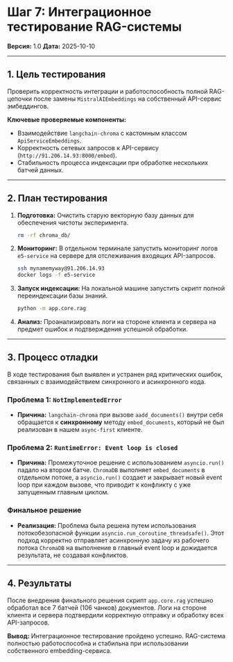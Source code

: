 # Шаг 7: Интеграционное тестирование RAG-системы

**Версия:** 1.0
**Дата:** 2025-10-10

---

## 1. Цель тестирования

Проверить корректность интеграции и работоспособность полной RAG-цепочки после замены `MistralAIEmbeddings` на собственный API-сервис эмбеддингов.

**Ключевые проверяемые компоненты:**
- Взаимодействие `langchain-chroma` с кастомным классом `ApiServiceEmbeddings`.
- Корректность сетевых запросов к API-сервису (`http://91.206.14.93:8000/embed`).
- Стабильность процесса индексации при обработке нескольких батчей данных.

---

## 2. План тестирования

1.  **Подготовка:** Очистить старую векторную базу данных для обеспечения чистоты эксперимента.
    ```bash
    rm -rf chroma_db/
    ```
2.  **Мониторинг:** В отдельном терминале запустить мониторинг логов `e5-service` на сервере для отслеживания входящих API-запросов.
    ```bash
    ssh mynamemyway@91.206.14.93
    docker logs -f e5-service
    ```
3.  **Запуск индексации:** На локальной машине запустить скрипт полной переиндексации базы знаний.
    ```bash
    python -m app.core.rag
    ```
4.  **Анализ:** Проанализировать логи на стороне клиента и сервера на предмет ошибок и подтверждения успешной обработки.

---

## 3. Процесс отладки

В ходе тестирования был выявлен и устранен ряд критических ошибок, связанных с взаимодействием синхронного и асинхронного кода.

### Проблема 1: `NotImplementedError`
*   **Причина:** `langchain-chroma` при вызове `aadd_documents()` внутри себя обращается к **синхронному** методу `embed_documents`, который не был реализован в нашем `async-first` клиенте.

### Проблема 2: `RuntimeError: Event loop is closed`
*   **Причина:** Промежуточное решение с использованием `asyncio.run()` падало на втором батче. `ChromaDB` выполняет `embed_documents` в отдельном потоке, а `asyncio.run()` создает и закрывает новый event loop при каждом вызове, что приводит к конфликту с уже запущенным главным циклом.

### Финальное решение
*   **Реализация:** Проблема была решена путем использования потокобезопасной функции `asyncio.run_coroutine_threadsafe()`. Этот подход корректно отправляет асинхронную задачу из рабочего потока `ChromaDB` на выполнение в главный event loop и дожидается результата, не создавая конфликтов.

---

## 4. Результаты

После внедрения финального решения скрипт `app.core.rag` успешно обработал все 7 батчей (106 чанков) документов. Логи на стороне клиента и сервера подтвердили корректную отправку и обработку всех API-запросов.

**Вывод:** Интеграционное тестирование пройдено успешно. RAG-система полностью работоспособна и стабильна при использовании собственного embedding-сервиса.